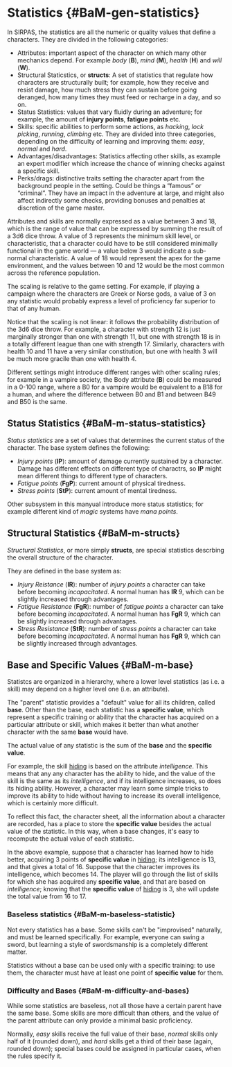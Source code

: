 # Statistics {#BaM-gen-statistics}

In SIRPAS, the statistics are all the numeric or quality values that define a characters. 
They are divided in the following categories:

* Attributes: important aspect of the character on which many other mechanics depend. 
  For example *body* (**B**), *mind* (**M**), *health* (**H**) and *will* (**W**).
* Structural Staticstics, or **structs**: A set of statistics that regulate how 
  characters are structurally built; for example, how they receive and resist damage,
  how much stress they can sustain before going deranged, how many times they must feed
  or recharge in a day, and so on.
* Status Statistics: values that vary fluidly during an adventure; for example,
  the amount of **injury points**, **fatigue points** etc. 
* Skills: specific abilities to perform some actions, 
  as *hacking*, *lock picking*, *running*, *climbing* etc. They are divided into
  three categories, depending on the difficulty of learning and improving them: 
  *easy*, *normal* and *hard*.
* Advantages/disadvantages: Statistics affecting other skills, as example an expert 
  modifier which increase the chance of winning checks against a specific skill. 
* Perks/drags: distinctive traits setting the character apart from the 
  background people in the setting. Could be things a “famous” or “criminal”. 
  They have an impact in the adventure at large, and might also affect indirectly 
  some checks, providing bonuses and penalties at discretion of the game master.

Attributes and skills are normally expressed as a value between 3 and 18, 
which is the range of value that can be expressed by summing the 
result of a 3d6 dice throw. A value of 3 represents the minimum skill 
level, or characteristic, that a character could have to be still 
considered minimally  functional in the game world — a value below 3 
would indicate a sub-normal characteristic. A value of 18 would represent 
the apex for the game environment, and the values between 10 and 12 would be 
the most common across the reference population.

The scaling is relative to the game setting. For example, if playing 
a campaign where the characters are Greek or Norse gods, a value of 3 on any 
statistic would probably express a level of proficiency far superior to that of
any human.

Notice that the scaling is not linear: it follows the probability distribution
of the 3d6 dice throw. For example, a character with strength 12 is just marginally 
stronger than one with strength 11, but one with strength 18 is in a totally 
different league than one with strength 17. Similarly, characters with health 
10 and 11 have a very similar constitution, but one with health 3 will 
be much more gracile than one with health 4.

Different settings might introduce different ranges with other scaling rules; 
for example in a vampire society, the Body attribute (**B**) could be measured 
in a 0-100 range, where a B0 for a vampire would be equivalent to a B18 for a human,
and where the difference between B0 and B1 and between B49 and B50 is the same.

## Status Statistics {#BaM-m-status-statistics}

*Status statistics* are a set of values that determines the current status of the
character. The base system defines the following:

* *Injury points* (**IP**): amount of damage currently sustained by a character. Damage
has different effects on different type of charactrs, so **IP** might mean different things
to different type of characters.
* *Fatigue points* (**FgP**): current amount of physical tiredness.
* *Stress points* (**StP**): current amount of mental tiredness.

Other subsystem in this manyual introduce more status statistics; for example different
kind of *magic* systems have *mana points*. 

## Structural Statistics {#BaM-m-structs}

*Structural Statistics*, or more simply **structs**, are special statistics
descrbing the overall structure of the character.

They are defined in the base system as:

* *Injury Reistance* (**IR**): number of *injury points* a character can take 
before becoming *incapacitated*. A normal human has **IR** 9,
which can be slightly increased through advantages.
* *Fatigue Resistance* (**FgR**): number of *fatigue points* a character can take 
before becoming *incapacitated*. A normal human has **FgR** 9,
which can be slightly increased through advantages.
* *Stress Resistance* (**StR**): number of *stress points* a character can take 
before becoming *incapacitated*. A normal human has **FgR** 9,
which can be slightly increased through advantages.

## Base and Specific Values {#BaM-m-base}

Statistcs are organized in a hierarchy, where a lower level statistics (as i.e. a skill)
may depend on a higher level one (i.e. an attribute).

The "parent" statistic provides a "default" value for all its children, called **base**. Other
than the base, each statistic has a **specific value**, which represent a specific training
or ability that the character has acquired on a particular attribute or skill, which makes
it better than what another character with the same **base** would have. 

The actual value of any statistic is the sum of the **base** and the **specific value**. 
 
For example, the skill [hiding](#BaM-s-hiding) is based on the attribute *intelligence*. 
This means that any any character has the ability to hide, and the value of the skill
is the same as its *intelligence*, and if its intelligence increases, so does its hiding ability. 
However, a character may learn some simple tricks to improve its ability to hide without having to 
increase its overall intelligence, which is certainly more difficult.

To reflect this fact, the character sheet, all the information about a character are recorded,
has a place to store the **specific value** besides the actual value of the statistic. In this way,
when a base changes, it's easy to recompute the actual value of each statistic.

In the above example, suppose that a character has learned how to hide better, acquiring 3 points of
**specific value** in [hiding](#BaM-s-hiding); its intelligence is 13, and that gives a total of 16.
Suppose that the character improves its intelligence, which becomes 14. The player will go through the
list of skills for which she has acquired any **specific value**, and that are based on *intelligence*;
knowing that the **specific value** of [hiding](#BaM-s-hiding) is 3, she will update the total value 
from 16 to 17.

### Baseless statistics {#BaM-m-baseless-statistic}

Not every statistics has a base. Some skills can't be "improvised" naturally, and must be learned
specifically. For example, everyone can swing a sword, but learning a style of swordsmanship is 
a completely different matter. 

Statistics without a base can be used only with a specific training: to use them, the character must
have at least one point of **specific value** for them.

### Difficulty and Bases {#BaM-m-difficulty-and-bases}

While some statistics are baseless, not all those have a certain parent have the same base. Some skills
are more difficult than others, and the value of the parent attribute can only provide a minimal basic
proficiency.

Normally, *easy* skills receive the full value of their base, *normal* skills only half of it (rounded down), 
and *hard* skills get a third of their base (again, rounded down); 
special bases could be assigned in particular cases, when the rules specify it.

